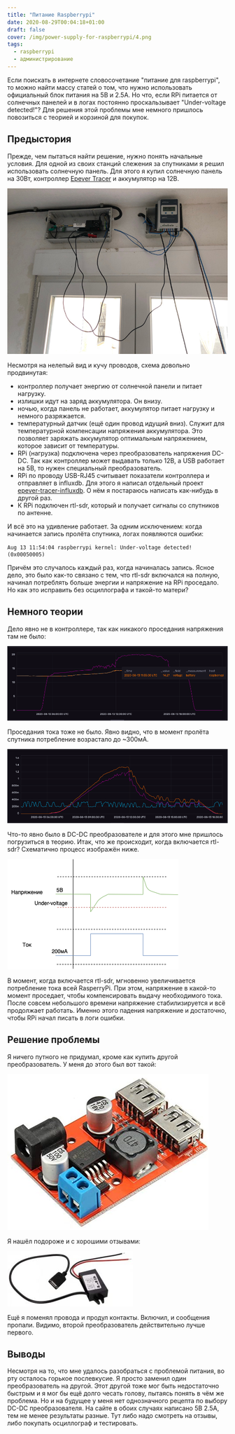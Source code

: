 ```yaml
---
title: "Питание Raspberrypi"
date: 2020-08-29T00:04:18+01:00
draft: false
cover: /img/power-supply-for-raspberrypi/4.png
tags:
  - raspberrypi
  - администрирование
---
```

Если поискать в интернете словосочетание "питание для raspberrypi", то можно найти массу статей о том, что нужно использовать официальный блок питания на 5В и 2.5А. Но что, если RPi питается от солнечных панелей и в логах постоянно проскальзывает "Under-voltage detected!"? Для решения этой проблемы мне немного пришлось повозиться с теорией и корзиной для покупок.

## Предыстория

Прежде, чем пытаться найти решение, нужно понять начальные условия. Для одной из своих станций слежения за спутниками я решил использовать солнечную панель. Для этого я купил солнечную панель на 30Вт, контроллер [Epever Tracer](https://www.epsolarpv.com/product/3.html) и аккумулятор на 12В.

![](/img/power-supply-for-raspberrypi/1.jpg)

Несмотря на нелепый вид и кучу проводов, схема довольно продвинутая:

 * контроллер получает энергию от солнечной панели и питает нагрузку.
 * излишки идут на заряд аккумулятора. Он внизу.
 * ночью, когда панель не работает, аккумулятор питает нагрузку и немного разряжается.
 * температурный датчик (ещё один провод идущий вниз). Служит для температурной компенсации напряжения аккумулятора. Это позволяет заряжать аккумулятор оптимальным напряжением, которое зависит от температуры.
 * RPi (нагрузка) подключена через преобразователь напряжения DC-DC. Так как контроллер может выдавать только 12В, а USB работает на 5В, то нужен специальный преобразователь.
 * RPi по проводу USB-RJ45 считывает показатели контроллера и отправляет в influxdb. Для этого я написал отдельный проект [epever-tracer-influxdb](https://github.com/dernasherbrezon/epever-tracer-influxdb). О нём я постараюсь написать как-нибудь в другой раз.
 * К RPi подключен rtl-sdr, который и получает сигналы со спутников по антенне.

И всё это на удивление работает. За одним исключением: когда начинается запись пролёта спутника, логах появляются ошибки:

```
Aug 13 11:54:04 raspberrypi kernel: Under-voltage detected! (0x00050005)
```

Причём это случалось каждый раз, когда начиналась запись. Ясное дело, это было как-то связано с тем, что rtl-sdr включался на полную, начинал потреблять больше энергии и напряжение на RPi проседало. Но как это исправить без осциллографа и такой-то матери?

## Немного теории

Дело явно не в контроллере, так как никакого проседания напряжения там не было:

![](/img/power-supply-for-raspberrypi/2.png)

Проседания тока тоже не было. Явно видно, что в момент пролёта спутника потребление возрастало до ~300мА.

![](/img/power-supply-for-raspberrypi/3.png)

Что-то явно было в DC-DC преобразователе и для этого мне пришлось погрузиться в теорию. Итак, что же происходит, когда включается rtl-sdr? Схематично процесс изображён ниже.

![](/img/power-supply-for-raspberrypi/4.png)

В момент, когда включается rtl-sdr, мгновенно увеличивается потребление тока всей RasperryPi. При этом, напряжение в какой-то момент проседает, чтобы компенсировать выдачу необходимого тока. После совсем небольшого времени напряжение стабилизируется и всё продолжает работать. Именно этого падения напряжение и достаточно, чтобы RPi начал писать в логи ошибки.

## Решение проблемы

Я ничего путного не придумал, кроме как купить другой преобразователь. У меня до этого был вот такой:

[![dcdc](/img/power-supply-for-raspberrypi/5.jpg)](https://www.amazon.es/dp/B0769CXVS1/ref=pe_3310721_189395781_TE_SCE_dp_1)

Я нашёл подороже и с хорошими отзывами:

[![dcdc2](/img/power-supply-for-raspberrypi/6.jpg)](https://www.amazon.es/Reduction-Voltage-Converter-Adapter-Module/dp/B00LGWQJNS)

Ещё я поменял провода и продул контакты. Включил, и сообщения пропали. Видимо, второй преобразователь действительно лучше первого.

## Выводы

Несмотря на то, что мне удалось разобраться с проблемой питания, во рту осталось горькое послевкусие. Я просто заменил один преобразователь на другой. Этот другой тоже мог быть недостаточно быстрым и я мог бы ещё долго чесать голову, пытаясь понять в чём же проблема. Но и на будущее у меня нет однозначного рецепта по выбору DC-DC преобразователя. На сайте в обоих случаях написано 5В 2.5А, тем не менее результаты разные. Тут либо надо смотреть на отзывы, либо покупать осциллограф и тестировать.

